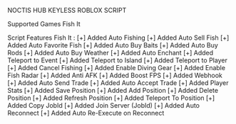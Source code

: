 NOCTIS HUB KEYLESS ROBLOX SCRIPT

Supported Games 
Fish It

Script Features
Fish It :
[+] Added Auto Fishing
[+] Added Auto Sell Fish
[+] Added Auto Favorite Fish
[+] Added Auto Buy Baits
[+] Added Auto Buy Rods
[+] Added Auto Buy Weather
[+] Added Auto Enchant
[+] Added Teleport to Event
[+] Added Teleport to Island
[+] Added Teleport to Player
[+] Added Cancel Fishing
[+] Added Enable Diving Gear
[+] Added Enable Fish Radar
[+] Added Anti AFK
[+] Added Boost FPS
[+] Added Webhook
[+] Added Auto Send Trade
[+] Added Auto Accept Trade
[+] Added Player Stats
[+] Added Save Position
[+] Added Add Position
[+] Added Delete Position
[+] Added Refresh Position
[+] Added Teleport To Position
[+] Added Copy JobId
[+] Added Join Server (JobId)
[+] Added Auto Reconnect
[+] Added Auto Re-Execute on Reconnect
